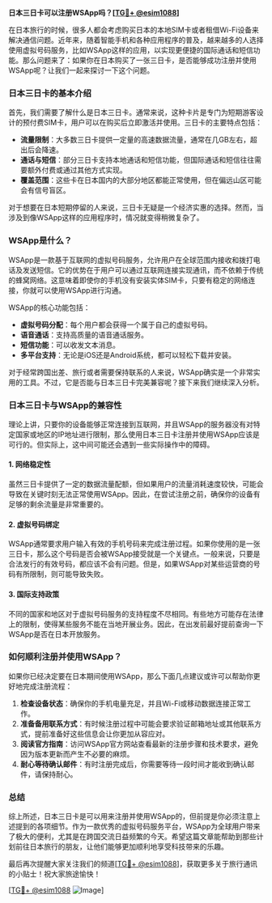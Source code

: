 **日本三日卡可以注册WSApp吗？[[TG💪+ @esim1088](https://t.me/s/esim1088)]**

在日本旅行的时候，很多人都会考虑购买日本的本地SIM卡或者租借Wi-Fi设备来解决通信问题。近年来，随着智能手机和各种应用程序的普及，越来越多的人选择使用虚拟号码服务，比如WSApp这样的应用，以实现更便捷的国际通话和短信功能。那么问题来了：如果你在日本购买了一张三日卡，是否能够成功注册并使用WSApp呢？让我们一起来探讨一下这个问题。

### 日本三日卡的基本介绍

首先，我们需要了解什么是日本三日卡。通常来说，这种卡片是专门为短期游客设计的预付费SIM卡，用户可以在购买后立即激活并使用。三日卡的主要特点包括：

- **流量限制**：大多数三日卡提供一定量的高速数据流量，通常在几GB左右，超出后会降速。
- **通话与短信**：部分三日卡支持本地通话和短信功能，但国际通话和短信往往需要额外付费或通过其他方式实现。
- **覆盖范围**：这些卡在日本国内的大部分地区都能正常使用，但在偏远山区可能会有信号盲区。

对于想要在日本短期停留的人来说，三日卡无疑是一个经济实惠的选择。然而，当涉及到像WSApp这样的应用程序时，情况就变得稍微复杂了。

### WSApp是什么？

WSApp是一款基于互联网的虚拟号码服务，允许用户在全球范围内接收和拨打电话及发送短信。它的优势在于用户可以通过互联网连接实现通讯，而不依赖于传统的蜂窝网络。这意味着即使你的手机没有安装实体SIM卡，只要有稳定的网络连接，你就可以使用WSApp进行沟通。

WSApp的核心功能包括：
- **虚拟号码分配**：每个用户都会获得一个属于自己的虚拟号码。
- **语音通话**：支持高质量的语音通话服务。
- **短信功能**：可以收发文本消息。
- **多平台支持**：无论是iOS还是Android系统，都可以轻松下载并安装。

对于经常跨国出差、旅行或者需要保持联系的人来说，WSApp确实是一个非常实用的工具。不过，它是否能与日本三日卡完美兼容呢？接下来我们继续深入分析。

### 日本三日卡与WSApp的兼容性

理论上讲，只要你的设备能够正常连接到互联网，并且WSApp的服务器没有对特定国家或地区的IP地址进行限制，那么使用日本三日卡注册并使用WSApp应该是可行的。但实际上，这中间可能还会遇到一些实际操作中的障碍。

#### 1. 网络稳定性
虽然三日卡提供了一定的数据流量配额，但如果用户的流量消耗速度较快，可能会导致在关键时刻无法正常使用WSApp。因此，在尝试注册之前，确保你的设备有足够的剩余流量是非常重要的。

#### 2. 虚拟号码绑定
WSApp通常要求用户输入有效的手机号码来完成注册过程。如果你使用的是一张三日卡，那么这个号码是否会被WSApp接受就是一个关键点。一般来说，只要是合法发行的有效号码，都应该不会有问题。但是，如果WSApp对某些运营商的号码有所限制，则可能导致失败。

#### 3. 国际支持政策
不同的国家和地区对于虚拟号码服务的支持程度不尽相同。有些地方可能存在法律上的限制，使得某些服务不能在当地开展业务。因此，在出发前最好提前查询一下WSApp是否在日本开放服务。

### 如何顺利注册并使用WSApp？

如果你已经决定要在日本期间使用WSApp，那么下面几点建议或许可以帮助你更好地完成注册流程：

1. **检查设备状态**：确保你的手机电量充足，并且Wi-Fi或移动数据连接正常工作。
2. **准备备用联系方式**：有时候注册过程中可能会要求验证邮箱地址或其他联系方式，提前准备好这些信息会让你更加从容应对。
3. **阅读官方指南**：访问WSApp官方网站查看最新的注册步骤和技术要求，避免因为版本更新而产生不必要的麻烦。
4. **耐心等待确认邮件**：有时注册完成后，你需要等待一段时间才能收到确认邮件，请保持耐心。

### 总结

综上所述，日本三日卡是可以用来注册并使用WSApp的，但前提是你必须注意上述提到的各项细节。作为一款优秀的虚拟号码服务平台，WSApp为全球用户带来了极大的便利，尤其是在跨国交流日益频繁的今天。希望这篇文章能帮助到那些计划前往日本旅行的朋友，让他们能够更加顺利地享受科技带来的乐趣。

最后再次提醒大家关注我们的频道[[TG💪+ @esim1088](https://t.me/s/esim1088)]，获取更多关于旅行通讯的小贴士！祝大家旅途愉快！

[[TG💪+ @esim1088](https://t.me/s/esim1088) ![Image](https://i.postimg.cc/4NQfJmqS/Snipaste-2025-05-13-00-14-12.png)]